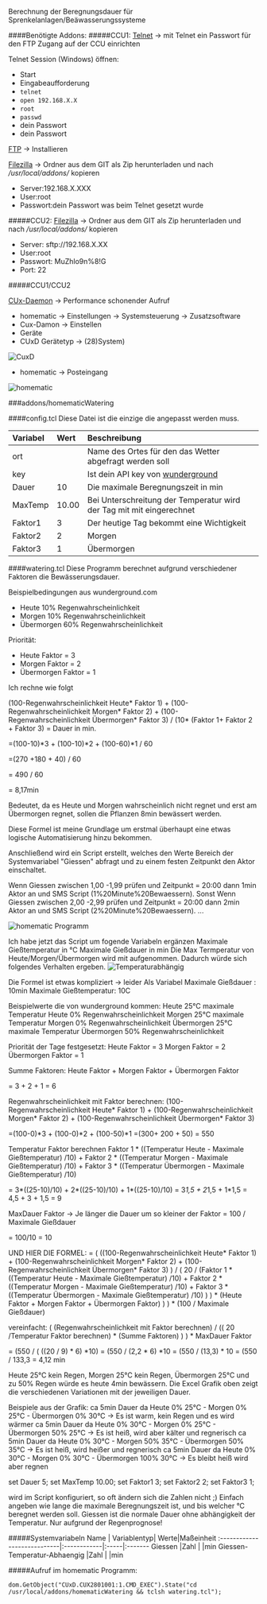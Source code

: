 Berechnung der Beregnungsdauer für Sprenkelanlagen/Beäwasserungssysteme

####Benötigte Addons:
#####CCU1:
[Telnet](http://www.homematic-inside.de/software/addons/item/telnet-dienst) -> mit Telnet ein Passwort für den FTP Zugang auf der CCU einrichten

Telnet Session (Windows) öffnen:

*   Start
*   Eingabeaufforderung
*   `telnet`
*   `open 192.168.X.X`
*   `root`
*   `passwd`
*   dein Passwort
*   dein Passwort

[FTP](http://www.homematic-inside.de/software/addons/item/ftp) -> Installieren

[Filezilla](https://filezilla-project.org/) -> Ordner aus dem GIT als Zip herunterladen und nach */usr/local/addons/* kopieren

*   Server:192.168.X.XXX
*   User:root
*   Passwort:dein Passwort was beim Telnet gesetzt wurde

#####CCU2:
[Filezilla](https://filezilla-project.org/) -> Ordner aus dem GIT als Zip herunterladen und nach */usr/local/addons/* kopieren

*   Server: sftp://192.168.X.XX
*   User:root
*   Passwort: MuZhlo9n%8!G
*   Port: 22

#####CCU1/CCU2

[CUx-Daemon](http://www.homematic-inside.de/software/cuxdaemon) -> Performance schonender Aufruf

*   homematic -> Einstellungen -> Systemsteuerung -> Zusatzsoftware
*   Cux-Damon -> Einstellen
*   Geräte
*   CUxD Gerätetyp -> (28)System)

![CuxD](https://github.com/nleutner/homematicWeather/blob/develop/addons/homematicWeather/doc/images/Cux%20Exec.jpg?raw=true)

*   homematic -> Posteingang

![homematic](https://raw.github.com/nleutner/homematicWeather/develop/addons/homematicWeather/doc/images/Cux%20CCU.gif)



###addons/homematicWatering





####config.tcl
Diese Datei ist die einzige die angepasst werden muss.

 Variabel            |Wert     |Beschreibung                                                                |
:--------------------|:--------|:---------------------------------------------------------------------------|
ort                  |         |Name des Ortes für den das Wetter abgefragt werden soll                     |
key                  |         |Ist dein API key von [wunderground](http://api.wunderground.com/weather/api/)                                                                          |
Dauer                |10       |Die maximale Beregnungszeit in min
MaxTemp              |10.00    |Bei Unterschreitung der Temperatur wird der Tag mit mit eingerechnet
Faktor1              |3        |Der heutige Tag bekommt eine Wichtigkeit
Faktor2              |2        |Morgen
Faktor3              |1        |Übermorgen



####watering.tcl
Diese Programm berechnet aufgrund verschiedener Faktoren die Bewässerungsdauer.

Beispielbedingungen aus wunderground.com
*   Heute 10% Regenwahrscheinlichkeit
*   Morgen 10% Regenwahrscheinlichkeit
*   Übermorgen 60% Regenwahrscheinlichkeit

Priorität:
*   Heute Faktor = 3
*   Morgen Faktor = 2
*   Übermorgen Faktor = 1

Ich rechne wie folgt

(100-Regenwahrscheinlichkeit Heute* Faktor 1) + (100-Regenwahrscheinlichkeit Morgen* Faktor 2) + (100-Regenwahrscheinlichkeit Übermorgen* Faktor 3) / (10* (Faktor 1+ Faktor 2 + Faktor 3) = Dauer in min.

=(100-10)*3 + (100-10)*2 + (100-60)*1 / 60

=(270 +180 + 40) / 60

= 490 / 60

= 8,17min

Bedeutet, da es Heute und Morgen wahrscheinlich nicht regnet und erst am Übermorgen regnet, sollen die Pflanzen 8min bewässert werden.

Diese Formel ist meine Grundlage um erstmal überhaupt eine etwas logische Automatisierung hinzu bekommen.


Anschließend wird ein Script erstellt, welches den Werte Bereich der Systemvariabel "Giessen" abfragt und zu einem festen Zeitpunkt den Aktor einschaltet.

Wenn Giessen zwischen 1,00 -1,99 prüfen und Zeitpunkt = 20:00 dann 1min Aktor an und SMS Script (1%20Minute%20Bewaessern).
Sonst Wenn Giessen zwischen 2,00 -2,99 prüfen und Zeitpunkt = 20:00 dann 2min Aktor an und SMS Script (2%20Minute%20Bewaessern).
...

![homematic Programm](https://github.com/Blurline/homematicWatering/blob/develop/addons/homematicWatering/doc/images/AutoGiessen.jpg?raw=true)


Ich habe jetzt das Script um fogende Variabeln ergänzen
Maximale Gießtemperatur in °C
Maximale Gießdauer in min
Die Max Termperatur von Heute/Morgen/Übermorgen wird mit aufgenommen. Dadurch würde sich folgendes Verhalten ergeben.
![Temperaturabhängig](https://github.com/Blurline/homematicWatering/blob/develop/addons/homematicWatering/doc/images/Wetterberechnung.jpg?raw=true)

Die Formel ist etwas kompliziert -> leider
Als Variabel
Maximale Gießdauer : 10min
Maximale Gießtemperatur: 10C

Beispielwerte die von wunderground kommen:
Heute 25°C maximale Temperatur
Heute 0% Regenwahrscheinlichkeit
Morgen 25°C maximale Temperatur
Morgen 0% Regenwahrscheinlichkeit
Übermorgen 25°C maximale Temperatur
Übermorgen 50% Regenwahrscheinlichkeit

Priorität der Tage festgesetzt:
Heute Faktor = 3
Morgen Faktor = 2
Übermorgen Faktor = 1

Summe Faktoren:
Heute Faktor + Morgen Faktor + Übermorgen Faktor

= 3 + 2 + 1
= 6

Regenwahrscheinlichkeit mit Faktor berechnen:
(100-Regenwahrscheinlichkeit Heute* Faktor 1) + (100-Regenwahrscheinlichkeit Morgen* Faktor 2) + (100-Regenwahrscheinlichkeit Übermorgen* Faktor 3)

=(100-0)*3 + (100-0)*2 + (100-50)*1
=(300+ 200 + 50)
= 550

Temperatur Faktor berechnen
Faktor 1 * ((Temperatur Heute - Maximale Gießtemperatur) /10) + Faktor 2 * ((Temperatur Morgen - Maximale Gießtemperatur) /10) + Faktor 3 * ((Temperatur Übermorgen - Maximale Gießtemperatur) /10)

= 3*((25-10)/10) + 2*((25-10)/10) + 1*((25-10)/10)
= 3*1,5 + 2*1,5 + 1*1,5
= 4,5 + 3 + 1,5
= 9

MaxDauer Faktor -> Je länger die Dauer um so kleiner der Faktor
= 100 / Maximale Gießdauer

= 100/10
= 10


UND HIER DIE FORMEL:
= ( ((100-Regenwahrscheinlichkeit Heute* Faktor 1) + (100-Regenwahrscheinlichkeit Morgen* Faktor 2) + (100-Regenwahrscheinlichkeit Übermorgen* Faktor 3) ) / ( 20 / (Faktor 1 * ((Temperatur Heute - Maximale Gießtemperatur) /10) + Faktor 2 * ((Temperatur Morgen - Maximale Gießtemperatur) /10) + Faktor 3 * ((Temperatur Übermorgen - Maximale Gießtemperatur) /10) ) ) * (Heute Faktor + Morgen Faktor + Übermorgen Faktor) ) ) * (100 / Maximale Gießdauer)

vereinfacht:
( (Regenwahrscheinlichkeit mit Faktor berechnen) / (( 20 /Temperatur Faktor berechnen) * (Summe Faktoren) ) ) * MaxDauer Faktor

= (550 / ( ((20 / 9) * 6) *10)
= (550 / (2,2 * 6) *10
= (550 / (13,3) * 10
= (550 / 133,3
= 4,12 min

Heute 25°C kein Regen, Morgen 25°C kein Regen, Übermorgen 25°C und zu 50% Regen würde es heute 4min bewässern. Die Excel Grafik oben zeigt die verschiedenen Variationen mit der jeweiligen Dauer.

Beispiele aus der Grafik:
ca 5min Dauer da Heute 0% 25°C - Morgen 0% 25°C - Übermorgen 0% 30°C -> Es ist warm, kein Regen und es wird wärmer
ca 5min Dauer da Heute 0% 30°C - Morgen 0% 25°C - Übermorgen 50% 25°C -> Es ist heiß, wird aber kälter und regnerisch
ca 5min Dauer da Heute 0% 30°C - Morgen 50% 35°C - Übermorgen 50% 35°C -> Es ist heiß, wird heißer und regnerisch
ca 5min Dauer da Heute 0% 30°C - Morgen 0% 30°C - Übermorgen 100% 30°C -> Es bleibt heiß wird aber regnen


set Dauer 5;
set MaxTemp 10.00;
set Faktor1 3;
set Faktor2 2;
set Faktor3 1;

wird im Script konfiguriert, so oft ändern sich die Zahlen nicht ;) Einfach angeben wie lange die maximale Beregnungszeit ist, und bis welcher °C beregnet werden soll.
Giessen ist die normale Dauer ohne abhängigkeit der Temperatur. Nur aufgrund der Regenprognose!


#####Systemvariabeln
 Name                        | Variablentyp| Werte|Maßeinheit
:----------------------------|:------------|:-----|:-------
Giessen                      |Zahl         |      |min
Giessen-Temperatur-Abhaengig |Zahl         |      |min

#####Aufruf im homematic Programm:
```
dom.GetObject("CUxD.CUX2801001:1.CMD_EXEC").State("cd /usr/local/addons/homematicWatering && tclsh watering.tcl");
```
